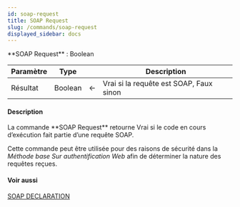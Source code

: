 ```yaml
---
id: soap-request
title: SOAP Request
slug: /commands/soap-request
displayed_sidebar: docs
---
```


<!--REF #_command_.SOAP Request.Syntax-->**SOAP Request**  : Boolean<!-- END REF-->
<!--REF #_command_.SOAP Request.Params-->
| Paramètre | Type |  | Description |
| --- | --- | --- | --- |
| Résultat | Boolean | &#8592; | Vrai si la requête est SOAP, Faux sinon |

<!-- END REF-->

#### Description 

<!--REF #_command_.SOAP Request.Summary-->La commande **SOAP Request** retourne Vrai si le code en cours d’exécution fait partie d’une requête SOAP.<!-- END REF--> 

Cette commande peut être utilisée pour des raisons de sécurité dans la *Méthode base Sur authentification Web* afin de déterminer la nature des requêtes reçues.

#### Voir aussi 

[SOAP DECLARATION](soap-declaration.md)  